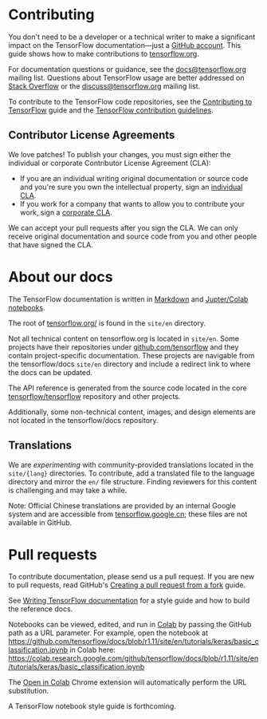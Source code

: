 # Contributing

You don't need to be a developer or a technical writer to make a significant
impact on the TensorFlow documentation—just a [GitHub account](https://github.com/).
This guide shows how to make contributions to [tensorflow.org](https://www.tensorflow.org).

For documentation questions or guidance, see the
[docs@tensorflow.org](https://groups.google.com/a/tensorflow.org/forum/#!forum/docs)
mailing list. Questions about TensorFlow usage are better addressed on
[Stack Overflow](https://stackoverflow.com/questions/tagged/tensorflow) or the
[discuss@tensorflow.org](https://groups.google.com/a/tensorflow.org/forum/#!forum/discuss)
mailing list.

To contribute to the TensorFlow code repositories, see the
[Contributing to TensorFlow](https://www.tensorflow.org/community/contributing) guide
and the
[TensorFlow contribution guidelines](https://github.com/tensorflow/tensorflow/blob/master/CONTRIBUTING.md).

## Contributor License Agreements

We love patches! To publish your changes, you must sign either the individual or
corporate Contributor License Agreement (CLA):

* If you are an individual writing original documentation or source code and
  you're sure you own the intellectual property, sign an
  [individual CLA](http://code.google.com/legal/individual-cla-v1.0.html).
* If you work for a company that wants to allow you to contribute your work, sign
  a [corporate CLA](http://code.google.com/legal/corporate-cla-v1.0.html).

We can accept your pull requests after you sign the CLA. We can only receive
original documentation and source code from you and other people that have
signed the CLA.


# About our docs

The TensorFlow documentation is written in [Markdown](https://commonmark.org/help/)
and [Jupter/Colab notebooks](https://colab.research.google.com/notebooks/welcome.ipynb).

The root of [tensorflow.org/](https://www.tensorflow.org/) is found in the
`site/en` directory.

Not all technical content on tensorflow.org is located in `site/en`. Some
projects have their repositories under
[github.com/tensorflow](https://github.com/tensorflow) and they contain
project-specific documentation. These projects are navigable from the
tensorflow/docs `site/en` directory and include a redirect link to where the
docs can be updated.

The API reference is generated from the source code located in the core
[tensorflow/tensorflow](https://github.com/tensorflow/tensorflow) repository
and other projects.

Additionally, some non-technical content, images, and design elements are not
located in the tensorflow/docs repository.

## Translations

We are *experimenting* with community-provided translations located in the
`site/{lang}` directories. To contribute, add a translated file to the language
directory and mirror the `en/` file structure. Finding reviewers for this content
is challenging and may take a while.

Note: Official Chinese translations are provided by an internal Google system and
are accessible from [tensorflow.google.cn](http://tensorflow.google.cn/?hl=zh-cn);
these files are not available in GitHub.


# Pull requests

To contribute documentation, please send us a pull request. If you are new to
pull requests, read GitHub's
[Creating a pull request from a fork](https://help.github.com/articles/creating-a-pull-request-from-a-fork/)
guide.

See [Writing TensorFlow documentation](https://www.tensorflow.org/community/documentation)
for a style guide and how to build the reference docs.

Notebooks can be viewed, edited, and run in
[Colab](https://colab.research.google.com/notebooks/welcome.ipynb) by passing
the GitHub path as a URL parameter. For example, open the notebook at
https://github.com/tensorflow/docs/blob/r1.11/site/en/tutorials/keras/basic_classification.ipynb
in Colab here:
https://colab.research.google.com/github/tensorflow/docs/blob/r1.11/site/en/tutorials/keras/basic_classification.ipynb

The [Open in Colab](https://chrome.google.com/webstore/detail/open-in-colab/iogfkhleblhcpcekbiedikdehleodpjo)
Chrome extension will automatically perform the URL substitution.

A TensorFlow notebook style guide is forthcoming.
